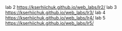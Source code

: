 lab 2 https://kserhiichuk.github.io/web_labs/lr2/
lab 3 https://kserhiichuk.github.io/web_labs/lr3/
lab 4 https://kserhiichuk.github.io/web_labs/lr4/
lab 5 https://kserhiichuk.github.io/web_labs/lr5/
